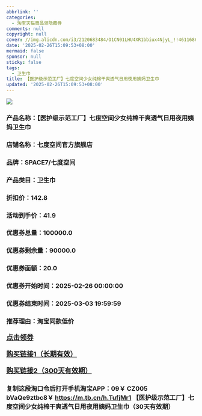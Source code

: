 ```yaml
---
abbrlink: ''
categories:
  - 淘宝天猫商品领隐藏券
comments: null
copyright: null
cover: //img.alicdn.com/i3/2120683484/O1CN01LHU4XR1bbiux4NjyL_!!4611686018427383772-0-item_pic.jpg
date: '2025-02-26T15:09:53+08:00'
mermaid: false
sponsor: null
sticky: false
tags:
  - 卫生巾
title: 【医护级示范工厂】七度空间少女纯棉干爽透气日用夜用姨妈卫生巾
updated: '2025-02-26T15:09:53+08:00'
--- 
```


![](//img.alicdn.com/i3/2120683484/O1CN01LHU4XR1bbiux4NjyL_!!4611686018427383772-0-item_pic.jpg)

### 产品名称：【医护级示范工厂】七度空间少女纯棉干爽透气日用夜用姨妈卫生巾
### 店铺名称：七度空间官方旗舰店
### 品牌：SPACE7/七度空间
### 产品类目：卫生巾
### 折扣价：142.8
### 活动到手价：41.9
### 优惠券总量：100000.0
### 优惠券剩余量：90000.0
### 优惠券面额：20.0
### 优惠券开始时间：2025-02-26 00:00:00	
### 优惠券结束时间：2025-03-03 19:59:59	
### 推荐理由：淘宝同款低价

<p style="font-size: 18px; font-weight: bold;">
  <a href="https://uland.taobao.com/coupon/edetail?e=ibmsWgsFge2lhHvvyUNXZfh8CuWt5YH5OVuOuRD5gLJMmdsrkidbOWBzzpT26idJ7B%2FqpByNBTwAGaJx8yWTpjw9bjhSlphqIra3MjZfzPe%2F0bs0hEaCv6GJh7w4SZvEvJIQCAI4ZsryMW3eIAWKRa6LeGhgJY%2B%2F7NjcxRIBfQbVM%2Fe4LpP7Oq9ple94x%2FzCPT6fDZLNQsdn80R3heWfLhoVe6VYghxMl9JUUlFRIV%2BKKoz%2FahSTdjW6CW2SaWtRHsHfkY5nVlAaQcAM%2Fbtha2q2l1lhhtVnIXN3h%2BdMLRcC6XjK%2FXaQV0ur3QGSPdAs7hvEL7vMl9D6egOBM2HCYw%3D%3D&traceId=21665f9817407225954674899d132c&union_lens=lensId%3AOPT%401740722610%400bf8ca63_0d67_1954b2721ee_32f9%4001%40eyJmbG9vcklkIjo3MzM1NH0ie" target="_blank">点击领券</a>
</p>
<p style="font-size: 18px; font-weight: bold;">
  <a href="https://s.click.taobao.com/t?e=m%3D2%26s%3D7JRdmKDOdGdw4vFB6t2Z2ueEDrYVVa64K7Vc7tFgwiHjf2vlNIV67kyLuerTQxoGtTN3K9waqqj3ID%2FV1RqsF4wnCJeELi4I%2FIEn%2BS1IjHAB0ghlTd7WlZVm%2FOAUUFw71qrpxiwMoCNxc1AtbZGVS3UVndf08ksnwTesiK6GgHsLZMqoQW%2BfuKGzo1lVxIioHtyRJR5YdlMumj06VV9pD0BOt88jGW81MJVC7yq51025uypmiXDlf5ugEN3w68x8icEl2J1FNeGRmfcD0XF1fgX7qpY2hN8aTc7jC1Dcr3S4%2FApvI96NZl0jar%2BmH1LqBEellxPfI1OiZ%2BQMlGz6FQ%3D%3D" target="_blank">购买链接1（长期有效）</a>
</p>
<p style="font-size: 18px; font-weight: bold;">
  <a href="https://s.click.taobao.com/9gyaVNs" target="_blank">购买链接2（300天有效期）</a>
</p>

### 复制这段淘口令后打开手机淘宝APP：09￥ CZ005 bVaQe9ztbc8￥ https://m.tb.cn/h.TufjMr1  【医护级示范工厂】七度空间少女纯棉干爽透气日用夜用姨妈卫生巾（30天有效期）
